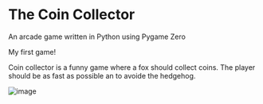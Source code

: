 # The Coin Collector
An arcade game written in Python using Pygame Zero

My first game!

Coin collector is a funny game where a fox should collect coins. The player should be as fast as possible an to avoide the hedgehog.


![image](https://user-images.githubusercontent.com/96540646/147128003-2defac44-21c0-4009-b543-2268b683dd5c.png)
